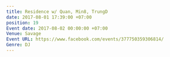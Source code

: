 ```yaml
---
title: Residence w/ Quan, Min8, TrungD
date: 2017-08-01 17:39:00 +07:00
position: 19
Event date: 2017-08-02 00:00:00 +07:00
Venue: Savage
Event URL: https://www.facebook.com/events/377750359306814/
Genre: DJ
---
```


